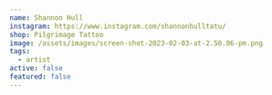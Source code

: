```yaml
---
name: Shannon Hull
instagram: https://www.instagram.com/shannonhulltatu/
shop: Pilgrimage Tattoo
image: /assets/images/screen-shot-2023-02-03-at-2.50.06-pm.png
tags:
  - artist
active: false
featured: false
---
```

